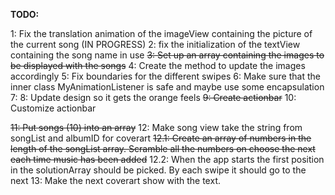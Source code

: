 **TODO:**

1: Fix the translation animation of the imageView containing the picture of the current song (IN PROGRESS)
2: fix the initialization of the textView containing the song name in use
~~3: Set up an array containing the images to be displayed with the songs~~
4: Create the method to update the images accordingly
5: Fix boundaries for the different swipes
6: Make sure that the inner class MyAnimationListener is safe and maybe use some encapsulation
7:
8: Update design so it gets the orange feels
~~9: Create actionbar~~
10: Customize actionbar

~~11: Put songs (10) into an array~~
12: Make song view take the string from songList and albumID for coverart
~~12.1: Create an array of numbers in the length of the songList array. Scramble all the numbers on choose the next each time music has been added~~
12.2: When the app starts the first position in the solutionArray should be picked. By each swipe it should go to the next
13: Make the next coverart show with the text.


